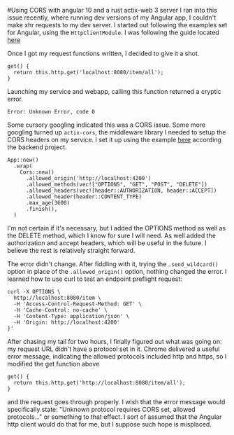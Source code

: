 #Using CORS with angular 10 and a rust actix-web 3 server
I ran into this issue recently, where running dev versions of my Angular app, I couldn't make xhr requests to my dev server.
I started out following the examples set for Angular, using the `HttpClientModule`. I was following the guide located [here](https://angular.io/guide/http)

Once I got my request functions written, I decided to give it a shot.
```
get() {
  return this.http.get('localhost:8080/item/all');
}
```
Launching my service and webapp, calling this function returned a cryptic error.

`Error: Unknown Error, code 0`

Some cursory googling indicated this was a CORS issue. Some more googling turned up `actix-cors`, the middleware library I needed to setup the CORS headers on my service. I set it up using the example [here](https://github.com/actix/examples/tree/master/web-cors) according the backend project.

```
App::new()
  .wrap(
    Cors::new()
      .allowed_origin('http://localhost:4200')
      .allowed_methods(vec!["OPTIONS", "GET", "POST", "DELETE"])
      .allowed_headers(vec![header::AUTHORIZATION, header::ACCEPT])
      .allowed_header(header::CONTENT_TYPE)
      .max_age(3600)
      .finish(),
  )
```
I'm not certain if it's necessary, but I added the OPTIONS method as well as the DELETE method, which I know for sure I will need. As well added the authorization and accept headers, which will be useful in the future. I believe the rest is relatively straight forward. 

The error didn't change. After fiddling with it, trying the `.send_wildcard()` option in place of the `.allowed_origin()` option, nothing changed the error. I learned how to use curl to test an endpoint preflight request:

```
curl -X OPTIONS \
  http://localhost:8080/item \
  -H 'Access-Control-Request-Method: GET' \
  -H 'Cache-Control: no-cache' \
  -H 'Content-Type: application/json' \
  -H 'Origin: http://localhost:4200'
}'
```

After chasing my tail for two hours, I finally figured out what was going on: my request URL didn't have a protocol set in it. Chrome delivered a useful error message, indicating the allowed protocols included http and https, so I modified the get function above
```
get() {
  return this.http.get('http://localhost:8080/item/all');
}
```

and the request goes through properly. I wish that the error message would specifically state: "Unknown protocol requires CORS set, allowed protocols..." or something to that effect. I sort of assumed that the Angular http client would do that for me, but I suppose such hope is misplaced.